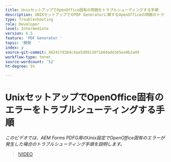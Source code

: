 ```yaml
---
title: UnixセットアップでOpenOffice固有の問題をトラブルシューティングする手順
description: UNIXセットアップでのPDF Generatorに関するOpenOfficeの問題のトラブルシューティング。
type: Troubleshooting
role: Developer
level: Intermediate
version: 6.5
feature: 'PDF Generator '
topic: '開発   '
index: y
source-git-commit: 462417d384c4aa5d99110f1b8dadd165ea9b2a49
workflow-type: tm+mt
source-wordcount: '52'
ht-degree: 5%

---
```



# UnixセットアップでOpenOffice固有のエラーをトラブルシューティングする手順

*このビデオでは、AEM Forms PDFG用のUnix設定でOpenOffice固有のエラーが発生した場合のトラブルシューティング手順を説明します。*

>[!VIDEO](https://video.tv.adobe.com/v/335551?quality=9&learn=on)


